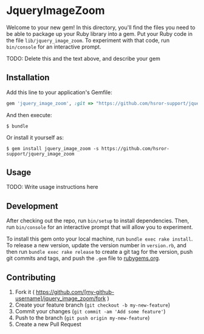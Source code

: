 # JqueryImageZoom

Welcome to your new gem! In this directory, you'll find the files you need to be able to package up your Ruby library into a gem. Put your Ruby code in the file `lib/jquery_image_zoom`. To experiment with that code, run `bin/console` for an interactive prompt.

TODO: Delete this and the text above, and describe your gem

## Installation

Add this line to your application's Gemfile:

```ruby
gem 'jquery_image_zoom', :git => "https://github.com/hsror-support/jquery_image_zoom"
```

And then execute:

    $ bundle

Or install it yourself as:

    $ gem install jquery_image_zoom -s https://github.com/hsror-support/jquery_image_zoom

## Usage

TODO: Write usage instructions here

## Development

After checking out the repo, run `bin/setup` to install dependencies. Then, run `bin/console` for an interactive prompt that will allow you to experiment.

To install this gem onto your local machine, run `bundle exec rake install`. To release a new version, update the version number in `version.rb`, and then run `bundle exec rake release` to create a git tag for the version, push git commits and tags, and push the `.gem` file to [rubygems.org](https://rubygems.org).

## Contributing

1. Fork it ( https://github.com/[my-github-username]/jquery_image_zoom/fork )
2. Create your feature branch (`git checkout -b my-new-feature`)
3. Commit your changes (`git commit -am 'Add some feature'`)
4. Push to the branch (`git push origin my-new-feature`)
5. Create a new Pull Request
